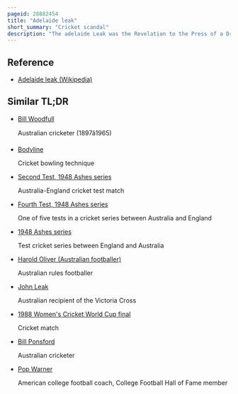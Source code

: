 ```yaml
---
pageid: 28882454
title: "Adelaide leak"
short_summary: "Cricket scandal"
description: "The adelaide Leak was the Revelation to the Press of a Dressing Room Incident during the third Test a Cricket Match played during the 193233 Ashes Series between Australia and england more commonly known as Bodyline Series. The australian Test Captain Bill Woodfull was struck by a Ball delivered by harold Larwood during the Course of Play on january 14 1933. Woodfull was shaken and dismissed shortly thereafter although not badly injured. Woodfull visited the Managers of the Marylebone Cricket Club Team Pelham Warner and Richard Palairet on his Return to the australian Dressing Room. Warner sought to see what woodfull's Health was but the Latter dismissed his Concerns in a Brusque Fashion. He said he did not want to speak to the Englishman owing to the Bodyline Tactics England were using, leaving Warner embarrassed and Shaken. The Matter became public Knowledge when Someone Present leaked the Exchange to the Press and it was widely reported on 16 January. Such Leaks to the Press were at the Time practically unknown and the Players were horrified that the Confrontation became public Knowledge."
---
```


## Reference

- [Adelaide leak (Wikipedia)](https://en.wikipedia.org/?curid=28882454)

## Similar TL;DR

- [Bill Woodfull](/tldr/en/bill-woodfull)

  Australian cricketer (1897â1965)

- [Bodyline](/tldr/en/bodyline)

  Cricket bowling technique

- [Second Test, 1948 Ashes series](/tldr/en/second-test-1948-ashes-series)

  Australia-England cricket test match

- [Fourth Test, 1948 Ashes series](/tldr/en/fourth-test-1948-ashes-series)

  One of five tests in a cricket series between Australia and England

- [1948 Ashes series](/tldr/en/1948-ashes-series)

  Test cricket series between England and Australia

- [Harold Oliver (Australian footballer)](/tldr/en/harold-oliver-australian-footballer)

  Australian rules footballer

- [John Leak](/tldr/en/john-leak)

  Australian recipient of the Victoria Cross

- [1988 Women's Cricket World Cup final](/tldr/en/1988-womens-cricket-world-cup-final)

  Cricket match

- [Bill Ponsford](/tldr/en/bill-ponsford)

  Australian cricketer

- [Pop Warner](/tldr/en/pop-warner)

  American college football coach, College Football Hall of Fame member
